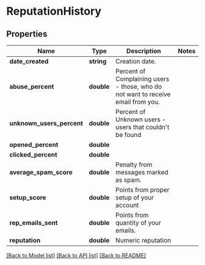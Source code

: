 # ReputationHistory

## Properties
Name | Type | Description | Notes
------------ | ------------- | ------------- | -------------
**date_created** | **string** | Creation date. | 
**abuse_percent** | **double** | Percent of Complaining users - those, who do not want to receive email from you. | 
**unknown_users_percent** | **double** | Percent of Unknown users - users that couldn&#39;t be found | 
**opened_percent** | **double** |  | 
**clicked_percent** | **double** |  | 
**average_spam_score** | **double** | Penalty from messages marked as spam. | 
**setup_score** | **double** | Points from proper setup of your account | 
**rep_emails_sent** | **double** | Points from quantity of your emails. | 
**reputation** | **double** | Numeric reputation | 

[[Back to Model list]](../README.md#documentation-for-models) [[Back to API list]](../README.md#documentation-for-api-endpoints) [[Back to README]](../README.md)


